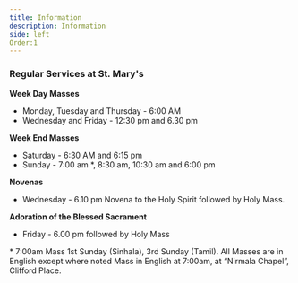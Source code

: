 ```yaml
---
title: Information
description: Information
side: left 
Order:1
---
```


### Regular Services at St. Mary's


**Week Day Masses**
- Monday, Tuesday and Thursday - 6:00 AM
- Wednesday and Friday - 12:30 pm and 6.30 pm 
 
**Week End Masses**
- Saturday - 6:30 AM and 6:15 pm
- Sunday - 7:00 am *, 8:30 am, 10:30 am and 6:00 pm


**Novenas**
- Wednesday - 6.10 pm  Novena to the Holy Spirit followed by Holy Mass.

**Adoration of the Blessed Sacrament**
- Friday - 6.00 pm followed by Holy Mass


\* 7:00am Mass 1st Sunday (Sinhala), 3rd Sunday (Tamil). All Masses are in English except where noted
Mass in English at 7:00am, at “Nirmala Chapel”, Clifford Place.